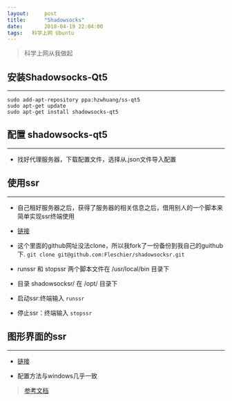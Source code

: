 ```yaml
---
layout:     post
title:      "Shadowsocks"
date:       2018-04-19 22:04:00
tags:   科学上网 Ubuntu
---
```

> 科学上网从我做起  

## 安装Shadowsocks-Qt5
---
```
sudo add-apt-repository ppa:hzwhuang/ss-qt5
sudo apt-get update
sudo apt-get install shadowsocks-qt5
```
## 配置 shadowsocks-qt5
---
- 找好代理服务器，下载配置文件，选择从.json文件导入配置


## 使用ssr
---

- 自己租好服务器之后，获得了服务器的相关信息之后，借用别人的一个脚本来简单实现ssr终端使用

- [链接](https://showzeng.itscoder.com/shadowsocksr/2017/12/02/use-ssr-under-linux)

- 这个里面的github网址没法clone，所以我fork了一份备份到我自己的guithub下. `git clone git@github.com:Fleschier/shadowsocksr.git`

- runssr 和 stopssr 两个脚本文件在 /usr/local/bin 目录下

- 目录 shadowsocksr/ 在 /opt/ 目录下

- 启动ssr:终端输入 `runssr`

- 停止ssr：终端输入 `stopssr`


## 图形界面的ssr
---

- [链接](https://github.com/erguotou520/electron-ssr/releases)

- 配置方法与windows几乎一致

> [参考文档](https://www.litcc.com/2016/12/29/Ubuntu16-shadowsocks-pac/)
